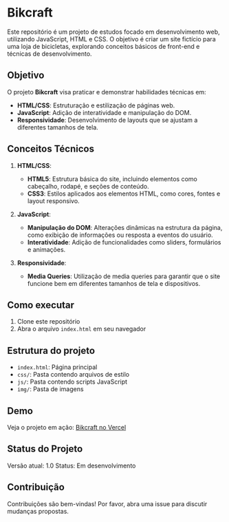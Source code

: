 # Bikcraft

Este repositório é um projeto de estudos focado em desenvolvimento web, utilizando JavaScript, HTML e CSS. O objetivo é criar um site fictício para uma loja de bicicletas, explorando conceitos básicos de front-end e técnicas de desenvolvimento.

## Objetivo

O projeto **Bikcraft** visa praticar e demonstrar habilidades técnicas em:

- **HTML/CSS**: Estruturação e estilização de páginas web.
- **JavaScript**: Adição de interatividade e manipulação do DOM.
- **Responsividade**: Desenvolvimento de layouts que se ajustam a diferentes tamanhos de tela.

## Conceitos Técnicos

1. **HTML/CSS**:
   - **HTML5**: Estrutura básica do site, incluindo elementos como cabeçalho, rodapé, e seções de conteúdo.
   - **CSS3**: Estilos aplicados aos elementos HTML, como cores, fontes e layout responsivo.

2. **JavaScript**:
   - **Manipulação do DOM**: Alterações dinâmicas na estrutura da página, como exibição de informações ou resposta a eventos do usuário.
   - **Interatividade**: Adição de funcionalidades como sliders, formulários e animações.

3. **Responsividade**:
   - **Media Queries**: Utilização de media queries para garantir que o site funcione bem em diferentes tamanhos de tela e dispositivos.

## Como executar

1. Clone este repositório
2. Abra o arquivo `index.html` em seu navegador

## Estrutura do projeto

- `index.html`: Página principal
- `css/`: Pasta contendo arquivos de estilo
- `js/`: Pasta contendo scripts JavaScript
- `img/`: Pasta de imagens

## Demo

Veja o projeto em ação: [Bikcraft no Vercel](https://project-bikcraft.vercel.app/)

## Status do Projeto

Versão atual: 1.0
Status: Em desenvolvimento

## Contribuição

Contribuições são bem-vindas! Por favor, abra uma issue para discutir mudanças propostas.
